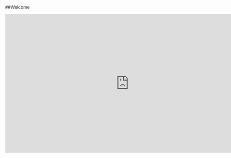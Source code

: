 ##Welcome
<iframe style="border: none;" width="800" height="450" src="https://www.figma.com/embed?embed_host=share&url=https%3A%2F%2Fwww.figma.com%2Fproto%2FnFtQ6HXXwf9kjSxvCEJPP8%2Fmain-page%3Fnode-id%3D55%253A0%26viewport%3D-1081%252C911%252C0.5%26scaling%3Dmin-zoom" allowfullscreen></iframe>
